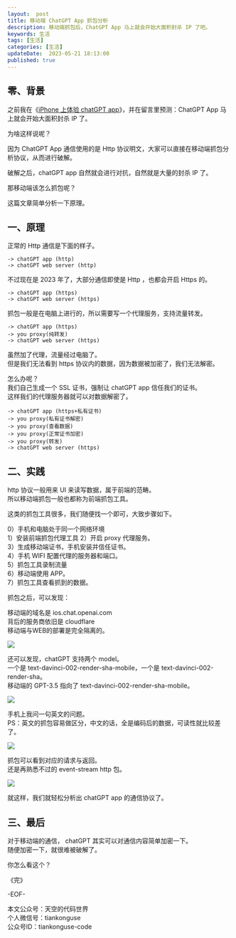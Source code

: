 ```yaml
---   
layout:  post  
title: 移动端 ChatGPT App 抓包分析    
description: 移动端抓包后，ChatGPT App 马上就会开始大面积封杀 IP 了吧。          
keywords: 生活  
tags: [生活]    
categories: [生活]  
updateDate:  2023-05-21 18:13:00  
published: true  
---  
```



## 零、背景  


之前我在《[iPhone 上体验 chatGPT app](https://mp.weixin.qq.com/s/fKMrd81bYuD_46xHe8MyoQ)》，并在留言里预测：ChatGPT App 马上就会开始大面积封杀 IP 了。  


为啥这样说呢？  


因为 ChatGPT App 通信使用的是 Http 协议明文，大家可以直接在移动端抓包分析协议，从而进行破解。  


破解之后，chatGPT app 自然就会进行对抗，自然就是大量的封杀 IP 了。  


那移动端该怎么抓包呢？  


这篇文章简单分析一下原理。  


## 一、原理  


正常的 Http 通信是下面的样子。  


```
-> chatGPT app (http)
-> chatGPT web server (http)
```


不过现在是 2023 年了，大部分通信即使是 Http ，也都会开启 Https 的。  


```
-> chatGPT app (https)
-> chatGPT web server (https)
```


抓包一般是在电脑上进行的，所以需要写一个代理服务，支持流量转发。  


```
-> chatGPT app (https)
-> you proxy(纯转发)
-> chatGPT web server (https)
```


虽然加了代理，流量经过电脑了。  
但是我们无法看到 https 协议内的数据，因为数据被加密了，我们无法解密。  


怎么办呢？  
我们自己生成一个 SSL 证书，强制让 chatGPT app 信任我们的证书。  
这样我们的代理服务器就可以对数据解密了。  


```
-> chatGPT app (https+私有证书)
-> you proxy(私有证书解密)
-> you proxy(查看数据)
-> you proxy(正常证书加密)
-> you proxy(转发)
-> chatGPT web server (https)
```

## 二、实践  


http 协议一般用来 UI 来读写数据，属于前端的范畴。  
所以移动端抓包一般也都称为前端抓包工具。  


这类的抓包工具很多，我们随便找一个即可，大致步骤如下。   


0）手机和电脑处于同一个网络环境  
1）安装前端抓包代理工具
2）开启 proxy 代理服务。  
3）生成移动端证书，手机安装并信任证书。  
4）手机 WIFI 配置代理的服务器和端口。  
5）抓包工具录制流量  
6）移动端使用 APP。  
7）抓包工具查看抓到的数据。  


抓包之后，可以发现：  


移动端的域名是 ios.chat.openai.com  
背后的服务商依旧是 cloudflare  
移动端与WEB的部署是完全隔离的。  


![](https://res2023.tiankonguse.com/images/2023/05/21/000.png)


还可以发现，chatGPT 支持两个 model。  
一个是 text-davinci-002-render-sha-mobile，一个是 text-davinci-002-render-sha。  
移动端的 GPT-3.5 指向了 text-davinci-002-render-sha-mobile。  


![](https://res2023.tiankonguse.com/images/2023/05/21/001.png)


手机上我问一句英文的问题。  
PS：英文的抓包容易做区分，中文的话，全是编码后的数据，可读性就比较差了。  


![](https://res2023.tiankonguse.com/images/2023/05/21/002.png)


抓包可以看到对应的请求与返回。  
还是再熟悉不过的 event-stream http 包。  

![](https://res2023.tiankonguse.com/images/2023/05/21/003.png)


就这样，我们就轻松分析出 chatGPT app 的通信协议了。   


## 三、最后  


对于移动端的通信， chatGPT 其实可以对通信内容简单加密一下。  
随便加密一下，就很难被破解了。  


你怎么看这个？  


《完》  


-EOF-  



本文公众号：天空的代码世界  
个人微信号：tiankonguse  
公众号ID：tiankonguse-code  
  

